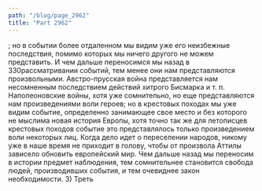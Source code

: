 ```yaml
---
path: "/blog/page_2962"
title: "Part 2962"
---
```


; но в событии более отдаленном мы видим уже его неизбежные последствия, помимо которых мы ничего другого не можем представить. И чем дальше переносимся мы назад в 330рассматривании событий, тем менее они нам представляются произвольными.
Австро-прусская война представляется нам несомненным последствием действий хитрого Бисмарка и т. п.
Наполеоновские войны, хотя уже сомнительно, но еще представляются нам произведениями воли героев; но в крестовых походах мы уже видим событие, определенно занимающее свое место и без которого не мыслима новая история Европы, хотя точно так же для летописцев крестовых походов событие это представлялось только произведением воли некоторых лиц. Когда дело идет о переселении народов, никому уже в наше время не приходит в голову, чтобы от произвола Аттилы зависело обновить европейский мир. Чем дальше назад мы переносим в истории предмет наблюдения, тем сомнительнее становится свобода людей, производивших события, и тем очевиднее закон необходимости.
3) Треть
